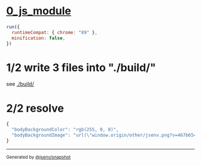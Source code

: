 # [0_js_module](../../import_type_css_build.test.mjs#L26)

```js
run({
  runtimeCompat: { chrome: "89" },
  minification: false,
})
```

# 1/2 write 3 files into "./build/"

see [./build/](./build/)

# 2/2 resolve

```js
{
  "bodyBackgroundColor": "rgb(255, 0, 0)",
  "bodyBackgroundImage": "url(\"window.origin/other/jsenv.png?v=467b6542\")"
}
```

---

<sub>
  Generated by <a href="https://github.com/jsenv/core/tree/main/packages/independent/snapshot">@jsenv/snapshot</a>
</sub>
